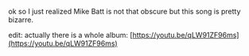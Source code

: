 ok so I just realized Mike Batt is not that obscure but this song is pretty bizarre.   


edit: actually there is a whole album:  [https://youtu.be/qLW91ZF96ms](https://youtu.be/qLW91ZF96ms)
